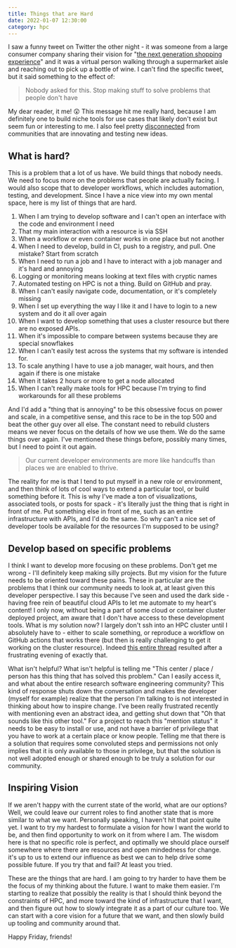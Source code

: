 ```yaml
---
title: Things that are Hard
date: 2022-01-07 12:30:00
category: hpc
---
```


I saw a funny tweet on Twitter the other night - it was someone from a large consumer company sharing
their vision for "<a href="https://hypebeast.com/2022/1/walmart-2017-mutual-mobile-metaverse-shopping-video-resurfaces" target="_blank">the next generation shopping experience</a>" and it was a virtual person walking through a supermarket aisle and reaching out to pick up a bottle of wine.
I can't find the specific tweet, but it said something to the effect of:

> Nobody asked for this. Stop making stuff to solve problems that people don't have

My dear reader, it me! 😲️ This message hit me really hard, because I am definitely one to build niche tools for use cases that likely don't exist but seem fun or interesting to me. I also feel pretty <a href="https://twitter.com/vsoch/status/1478913234136494081" target="_blank">disconnected</a> from communities that are innovating and testing new ideas. 

## What is hard?

This is a problem that a lot of us have. We build things that nobody needs. We need to focus more on the problems that people are actually facing. I would also scope that to developer workflows, which includes automation, testing, and development. Since I have a nice view into my own mental space, here is my list of things that are hard.

<ol class="custom-counter">
  <li>When I am trying to develop software and I can't open an interface with the code and environment I need</li>
  <li>That my main interaction with a resource is via SSH</li>
  <li>When a workflow or even container works in one place but not another</li>
  <li>When I need to develop, build in CI, push to a registry, and pull. One mistake? Start from scratch</li>
  <li>When I need to run a job and I have to interact with a job manager and it's hard and annoying</li>
  <li>Logging or monitoring means looking at text files with cryptic names</li>
  <li>Automated testing on HPC is not a thing. Build on GitHub and pray.</li>
  <li>When I can't easily navigate code, documentation, or it's completely missing</li>
  <li>When I set up everything the way I like it and I have to login to a new system and do it all over again</li>
  <li>When I want to develop something that uses a cluster resource but there are no exposed APIs.</li>
  <li>When it's impossible to compare between systems because they are special snowflakes</li>
  <li>When I can't easily test across the systems that my software is intended for.</li>
  <li>To scale anything I have to use a job manager, wait hours, and then again if there is one mistake</li>
  <li>When it takes 2 hours or more to get a node allocated</li>
  <li>When I can't really make tools for HPC because I'm trying to find workarounds for all these problems</li>
</ol>

And I'd add a "thing that is annoying" to be this obsessive focus on power and scale, in a competitive sense, and this race
to be in the top 500 and beat the other guy over all else. The constant need to rebuild clusters means we never
focus on the details of how we use them. We do the same things over again. I've mentioned these things before, possibly many times, but I need to point it out again.

> Our current developer environments are more like handcuffs than places we are enabled to thrive.

The reality for me is that I tend to put myself in a new role or environment, and then think of lots of cool ways to extend a particular tool, or build something before it. This is why I've made a ton of visualizations, associated tools, or posts for spack - it's literally just the thing that is right in front of me. Put something else in front of me, such as an entire infrastructure with APIs, and I'd do the same. So why can't a nice set of developer tools be available for the resources I'm supposed to be using?

## Develop based on specific problems

I think I want to develop more focusing on these problems. Don't get me wrong - I'll definitely keep making silly projects. But my vision for the future needs to be oriented toward these pains. These in particular are the problems that I think our community needs to look at, at least given this developer perspective.
I say this because I've seen and used the dark side - having free rein of beautiful cloud APIs to let me automate to my heart's content! 
I only now, without being a part of some cloud or container cluster deployed project, am aware that I don't have access to these development tools.
 What is my solution now? I largely don't ssh into an HPC cluster until I absolutely have to - either to scale something, or reproduce a workflow on GitHub actions that works there (but then is really challenging to get it working on the cluster resource). Indeed <a target="_blank" href="https://twitter.com/vsoch/status/1461908217223528448">this entire thread</a> resulted after a frustrating evening of exactly that.

What isn't helpful? What isn't helpful is telling me "This center / place / person has this thing that has solved this problem." Can I easily access it, and what about the entire research software engineering community? This kind of response shuts down the conversation 
and makes the developer (myself for example) realize that the person I'm talking to is not interested in thinking about how to inspire change.
I've been really frustrated recently with mentioning even an abstract idea, and getting shut down that "Oh that sounds like this other tool."
For a project to reach this "mention status" it needs to be easy to install or use, and not have a barrier of privilege that you have to work at a certain place or know people. Telling me that there is a solution that requires some convoluted steps and permissions not only implies that it is only available to those in privilege, but that the solution is not well adopted enough or shared enough to be truly a solution for our community.

## Inspiring Vision

If we aren't happy with the current state of the world, what are our options? Well, we could leave our current roles to find another state that is more similar to what we want. Personally speaking, I haven't hit that point quite yet. I want to try my hardest to formulate a vision for how I want the world to be, and then find opportunity to work on it from where I am. The wisdom here is that no specific role is perfect, and optimally we should place ourself somewhere where there are resources and open mindedness for change. it's up to us to extend our influence as best we can to help drive some possible future. If you try that and fail? At least you tried.

These are the things that are hard. I am going to try harder to have them be the focus of my thinking about the future. I want to make them easier. I'm starting to realize that possibly the reality is that I should think beyond the constraints of HPC, and more toward the kind of infrastructure that I want, and then
figure out how to slowly integrate it as a part of our culture too. We can start with a core vision for a future that we want, and then
slowly build up tooling and community around that.

Happy Friday, friends!
